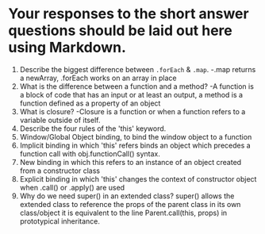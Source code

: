 # Your responses to the short answer questions should be laid out here using Markdown.
1. Describe the biggest difference between `.forEach` & `.map`.
 -.map returns a newArray, .forEach works on an array in place
2. What is the difference between a function and a method?
  -A function is a block of code that has an input or at least an output, a method is a function defined as a property of an object
3. What is closure?
  -Closure is a function or when a function refers to a variable outside of itself.
4. Describe the four rules of the 'this' keyword.
  1. Window/Global Object binding, to bind the window object to a function
  2. Implicit binding in which 'this' refers binds an object which precedes a function call with obj.functionCall() syntax.
  3. New binding in which this refers to an instance of an object created from a constructor class
  4. Explicit binding in which 'this' changes the context of constructor object when .call() or .apply() are used
5. Why do we need super() in an extended class?
  super() allows the extended class to reference the props of the parent class in its own class/object it is equivalent to the line Parent.call(this, props) in prototypical inheritance.
